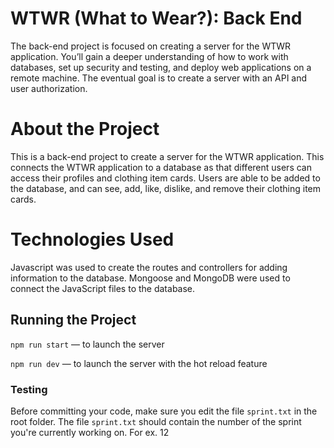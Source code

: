 # WTWR (What to Wear?): Back End

The back-end project is focused on creating a server for the WTWR application. You’ll gain a deeper understanding of how to work with databases, set up security and testing, and deploy web applications on a remote machine. The eventual goal is to create a server with an API and user authorization.

# About the Project

This is a back-end project to create a server for the WTWR application. This connects the WTWR application to a database as that different users can access their profiles and clothing item cards. Users are able to be added to the database, and can see, add, like, dislike, and remove their clothing item cards.

# Technologies Used

Javascript was used to create the routes and controllers for adding information to the database. Mongoose and MongoDB were used to connect the JavaScript files to the database.

## Running the Project

`npm run start` — to launch the server

`npm run dev` — to launch the server with the hot reload feature

### Testing

Before committing your code, make sure you edit the file `sprint.txt` in the root folder. The file `sprint.txt` should contain the number of the sprint you're currently working on. For ex. 12

